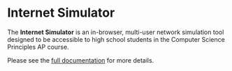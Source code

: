 # Internet Simulator

The **Internet Simulator** is an in-browser, multi-user network simulation tool
designed to be accessible to high school students in the Computer Science
Principles AP course.

Please see the [full documentation](../../docs/netsim/README.md) for more details.